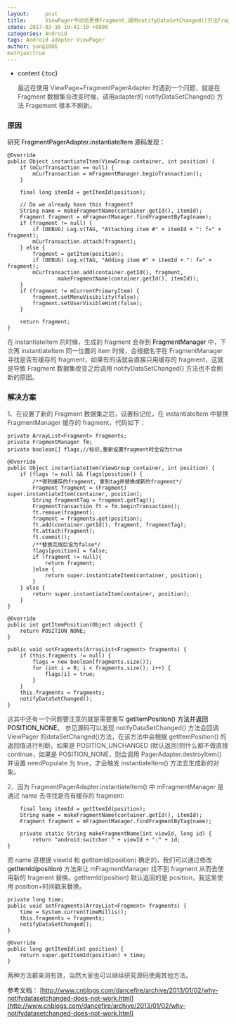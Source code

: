```yaml
---
layout:     post
title:      ViewPager中动态更换Fragment,调用notifyDataSetChanged()方法Fragment不更新的问题及解决方案
cdate: 2017-03-16 10:41:10 +0800
categories: Android
tags: Android adapter ViewPager
author: yang1006
mathjax:true
---
```

* content
{:toc}


  <p><font color="#464646">最近在使用 ViewPage+FragmentPagerAdapter 时遇到一个问题，就是在 Fragment 数据集合改变时候，调用adapter的 notifyDataSetChanged() 方法 Fragement 根本不刷新。</font></p>

### 原因

<p>研究<font color="000000"> FragmentPagerAdapter.instantiateItem </font> 源码发现：</p>

	@Override
    public Object instantiateItem(ViewGroup container, int position) {
        if (mCurTransaction == null) {
            mCurTransaction = mFragmentManager.beginTransaction();
        }

        final long itemId = getItemId(position);

        // Do we already have this fragment?
        String name = makeFragmentName(container.getId(), itemId);
        Fragment fragment = mFragmentManager.findFragmentByTag(name);
        if (fragment != null) {
            if (DEBUG) Log.v(TAG, "Attaching item #" + itemId + ": f=" + fragment);
            mCurTransaction.attach(fragment);
        } else {
            fragment = getItem(position);
            if (DEBUG) Log.v(TAG, "Adding item #" + itemId + ": f=" + fragment);
            mCurTransaction.add(container.getId(), fragment,
                    makeFragmentName(container.getId(), itemId));
        }
        if (fragment != mCurrentPrimaryItem) {
            fragment.setMenuVisibility(false);
            fragment.setUserVisibleHint(false);
        }

        return fragment;
    }

<p><font color="#464646">在 instantiateItem 的时候，生成的 fragment 会存到 <font color="000000">FragmentManager</font> 中，下次再 instantiateItem 同一位置的 item 时候，会根据名字在 FragmentManager 寻找是否有缓存的 fragment，如果有的话就会直接只用缓存的 fragment，这就是导致 Fragment 数据集改变之后调用 notifyDataSetChanged() 方法也不会刷新的原因。</font></p>
  
### 解决方案
<p><font color="#464646">1、在设置了新的 Fragment 数据集之后，设置标记位，在 instantiateItem 中替换 FragmentManager 缓存的 fragment，代码如下：</font></p>

	
	private ArrayList<Fragment> fragments;
    private FragmentManager fm;
    private boolean[] flags;//标识,重新设置fragment时全设为true
    
	@Override
    public Object instantiateItem(ViewGroup container, int position) {
        if (flags != null && flags[position]) {
            /**得到缓存的fragment, 拿到tag并替换成新的fragment*/
            Fragment fragment = (Fragment) super.instantiateItem(container, position);
            String fragmentTag = fragment.getTag();
            FragmentTransaction ft = fm.beginTransaction();
            ft.remove(fragment);
            fragment = fragments.get(position);
            ft.add(container.getId(), fragment, fragmentTag);
            ft.attach(fragment);
            ft.commit();
            /**替换完成后设为false*/
            flags[position] = false;
            if (fragment != null){
                return fragment;
            }else {
                return super.instantiateItem(container, position);
            }
        } else {
            return super.instantiateItem(container, position);
        }
    }
    
    @Override
    public int getItemPosition(Object object) {
        return POSITION_NONE;
    }
    
    public void setFragments(ArrayList<Fragment> fragments) {
        if (this.fragments != null) {
            flags = new boolean[fragments.size()];
            for (int i = 0; i < fragments.size(); i++) {
                flags[i] = true;
            }
        }
        this.fragments = fragments;
        notifyDataSetChanged();
    }

<p><font color="#464646">这其中还有一个问题要注意的就是需要重写<font color="000000"> getItemPosition() 方法并返回 POSITION_NONE</font>。
参见源码可以发现 notifyDataSetChanged() 方法会回调 ViewPager 的dataSetChanged()方法，在该方法中会根据 getItemPosition() 的返回值进行判断，如果是 POSITION_UNCHANGED (默认返回)则什么都不做直接 continue，如果是 POSITION_NONE，则会调用 PagerAdapter.destroyItem() 并设置 needPopulate 为 true，才会触发 instantiateItem() 方法去生成新的对象。</font></p>

<p><font color="#464646">2、因为 FragmentPagerAdapter.instantiateItem() 中 mFragmentManager 是通过 name 去寻找是否有缓存的 fragment:</font></p>

		final long itemId = getItemId(position);
		String name = makeFragmentName(container.getId(), itemId);
		Fragment fragment = mFragmentManager.findFragmentByTag(name);
		
		private static String makeFragmentName(int viewId, long id) {
        	return "android:switcher:" + viewId + ":" + id;
    }

<p><font color="#464646">而 name 是根据 viewId 和 getItemId(position) 确定的，我们可以通过修改<font color="000000"> getItemId(position) </font>方法来让   mFragmentManager 找不到 fragment 从而去使用新的 fragment 替换。getItemId(position) 默认返回的是 position，我这里使用 position+时间戳来替换。</font></p>

	private long time;
	public void setFragments(ArrayList<Fragment> fragments) {
        time = System.currentTimeMillis();
        this.fragments = fragments;
        notifyDataSetChanged();
    }
    
    @Override
    public long getItemId(int position) {
        return super.getItemId(position) + time;
    }

<p><font color="#464646">两种方法都亲测有效，当然大家也可以继续研究源码使用其他方法。</font></p>




参考文档：
[http://www.cnblogs.com/dancefire/archive/2013/01/02/why-notifydatasetchanged-does-not-work.html](http://www.cnblogs.com/dancefire/archive/2013/01/02/why-notifydatasetchanged-does-not-work.html)



	




	
